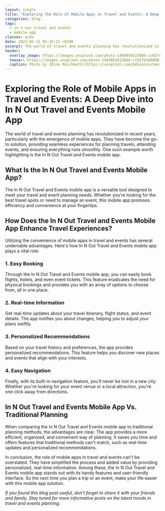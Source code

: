 ```yaml
---
layout: single
title: "Exploring the Role of Mobile Apps in Travel and Events: A Deep Dive into In N Out Travel and Events Mobile App"
categories: blog
tags:
  - in n out travel and events
  - mobile app
classes: wide
date: 2023-05-12 05:35:21 +0100
excerpt: The world of travel and events planning has revolutionized in recent years, particularly with the emergence of mobile apps.
header:
  overlay_image: https://images.unsplash.com/photo-1469854523086-cc02fe5d8800?crop=entropy&cs=tinysrgb&fit=max&fm=jpg&ixid=M3w0Nzk0ODB8MHwxfHNlYXJjaHwxfHxpbiUyMG4lMjBvdXQlMjB0cmF2ZWwlMjBhbmQlMjBldmVudHMlMkMlMjBtb2JpbGUlMjBhcHB8ZW58MHwwfHx8MTY5MDM4MTY3NXww&ixlib=rb-4.0.3&q=80&w=1080
  teaser: https://images.unsplash.com/photo-1469854523086-cc02fe5d8800?crop=entropy&cs=tinysrgb&fit=max&fm=jpg&ixid=M3w0Nzk0ODB8MHwxfHNlYXJjaHwxfHxpbiUyMG4lMjBvdXQlMjB0cmF2ZWwlMjBhbmQlMjBldmVudHMlMkMlMjBtb2JpbGUlMjBhcHB8ZW58MHwwfHx8MTY5MDM4MTY3NXww&ixlib=rb-4.0.3&q=80&w=400
  caption: Photo by [Dino Reichmuth](https://unsplash.com/@dinoreichmuth?utm_source=peoplecounter&utm_medium=referral) on [Unsplash](https://unsplash.com/?utm_source=peoplecounter&utm_medium=referral)
---
```


# Exploring the Role of Mobile Apps in Travel and Events: A Deep Dive into In N Out Travel and Events Mobile App

The world of travel and events planning has revolutionized in recent years, particularly with the emergence of mobile apps. They have become the go-to solution, providing seamless experiences for planning travels, attending events, and ensuring everything runs smoothly. One such example worth highlighting is the In N Out Travel and Events mobile app. 

## What Is the In N Out Travel and Events Mobile App?

The In N Out Travel and Events mobile app is a versatile tool designed to meet your travel and event planning needs. Whether you're looking for the best travel spots or need to manage an event, this mobile app promises efficiency and convenience at your fingertips.

## How Does the In N Out Travel and Events Mobile App Enhance Travel Experiences?

Utilizing the convenience of mobile apps in travel and events has several undeniable advantages. Here's how In N Out Travel and Events mobile app plays a vital role:

### 1. Easy Booking

Through the In N Out Travel and Events mobile app, you can easily book flights, hotels, and even event tickets. This feature eradicates the need for physical bookings and provides you with an array of options to choose from, all in one place.

### 2. Real-time Information

Get real-time updates about your travel itinerary, flight status, and event details. The app notifies you about changes, helping you to adjust your plans swiftly.

### 3. Personalized Recommendations

Based on your travel history and preferences, the app provides personalized recommendations. This feature helps you discover new places and events that align with your interests.

### 4. Easy Navigation

Finally, with its built-in navigation feature, you'll never be lost in a new city. Whether you're looking for your event venue or a local attraction, you're one click away from directions.

## In N Out Travel and Events Mobile App Vs. Traditional Planning

When comparing the In N Out Travel and Events mobile app to traditional planning methods, the advantages are clear. The app provides a more efficient, organized, and convenient way of planning. It saves you time and offers features that traditional methods can't match, such as real-time updates and personalized recommendations.

In conclusion, the role of mobile apps in travel and events can't be overstated. They have simplified the process and added value by providing personalized, real-time information. Among these, the In N Out Travel and Events mobile app stands out with its handy features and user-friendly interface. So the next time you plan a trip or an event, make your life easier with this mobile app solution. 

_If you found this blog post useful, don't forget to share it with your friends and family. Stay tuned for more informative posts on the latest trends in travel and events planning._
